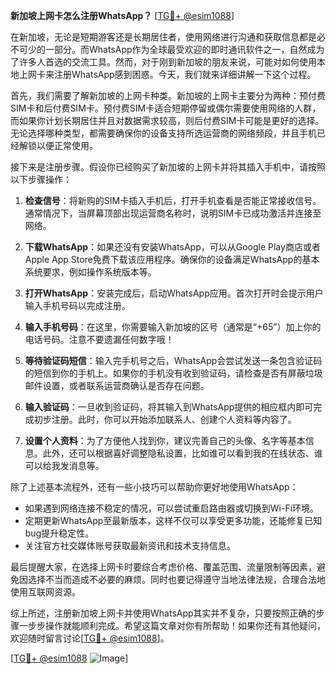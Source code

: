 **新加坡上网卡怎么注册WhatsApp？** [[TG💪+ @esim1088](https://t.me/s/esim1088)]

在新加坡，无论是短期游客还是长期居住者，使用网络进行沟通和获取信息都是必不可少的一部分。而WhatsApp作为全球最受欢迎的即时通讯软件之一，自然成为了许多人首选的交流工具。然而，对于刚到新加坡的朋友来说，可能对如何使用本地上网卡来注册WhatsApp感到困惑。今天，我们就来详细讲解一下这个过程。

首先，我们需要了解新加坡的上网卡种类。新加坡的上网卡主要分为两种：预付费SIM卡和后付费SIM卡。预付费SIM卡适合短期停留或偶尔需要使用网络的人群，而如果你计划长期居住并且对数据需求较高，则后付费SIM卡可能是更好的选择。无论选择哪种类型，都需要确保你的设备支持所选运营商的网络频段，并且手机已经解锁以便正常使用。

接下来是注册步骤。假设你已经购买了新加坡的上网卡并将其插入手机中，请按照以下步骤操作：

1. **检查信号**：将新购的SIM卡插入手机后，打开手机查看是否能正常接收信号。通常情况下，当屏幕顶部出现运营商名称时，说明SIM卡已成功激活并连接至网络。

2. **下载WhatsApp**：如果还没有安装WhatsApp，可以从Google Play商店或者Apple App Store免费下载该应用程序。确保你的设备满足WhatsApp的基本系统要求，例如操作系统版本等。

3. **打开WhatsApp**：安装完成后，启动WhatsApp应用。首次打开时会提示用户输入手机号码以完成注册。

4. **输入手机号码**：在这里，你需要输入新加坡的区号（通常是“+65”）加上你的电话号码。注意不要遗漏任何数字哦！

5. **等待验证码短信**：输入完手机号之后，WhatsApp会尝试发送一条包含验证码的短信到你的手机上。如果你的手机没有收到验证码，请检查是否有屏蔽垃圾邮件设置，或者联系运营商确认是否存在问题。

6. **输入验证码**：一旦收到验证码，将其输入到WhatsApp提供的相应框内即可完成初步注册。此时，你可以开始添加联系人、创建个人资料等内容了。

7. **设置个人资料**：为了方便他人找到你，建议完善自己的头像、名字等基本信息。此外，还可以根据喜好调整隐私设置，比如谁可以看到我的在线状态、谁可以给我发消息等。

除了上述基本流程外，还有一些小技巧可以帮助你更好地使用WhatsApp：

- 如果遇到网络连接不稳定的情况，可以尝试重启路由器或切换到Wi-Fi环境。
- 定期更新WhatsApp至最新版本，这样不仅可以享受更多功能，还能修复已知bug提升稳定性。
- 关注官方社交媒体账号获取最新资讯和技术支持信息。

最后提醒大家，在选择上网卡时要综合考虑价格、覆盖范围、流量限制等因素，避免因选择不当而造成不必要的麻烦。同时也要记得遵守当地法律法规，合理合法地使用互联网资源。

综上所述，注册新加坡上网卡并使用WhatsApp其实并不复杂，只要按照正确的步骤一步步操作就能顺利完成。希望这篇文章对你有所帮助！如果你还有其他疑问，欢迎随时留言讨论[[TG💪+ @esim1088](https://t.me/s/esim1088)]。

[[TG💪+ @esim1088](https://t.me/s/esim1088) ![Image](https://i.postimg.cc/4NQfJmqS/Snipaste-2025-05-13-00-14-12.png)]